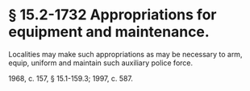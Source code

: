 # § 15.2-1732 Appropriations for equipment and maintenance.

<p>Localities may make such appropriations as may be necessary to arm, equip, uniform and maintain such auxiliary police force.</p><p>1968, c. 157, § 15.1-159.3; 1997, c. 587.</p>